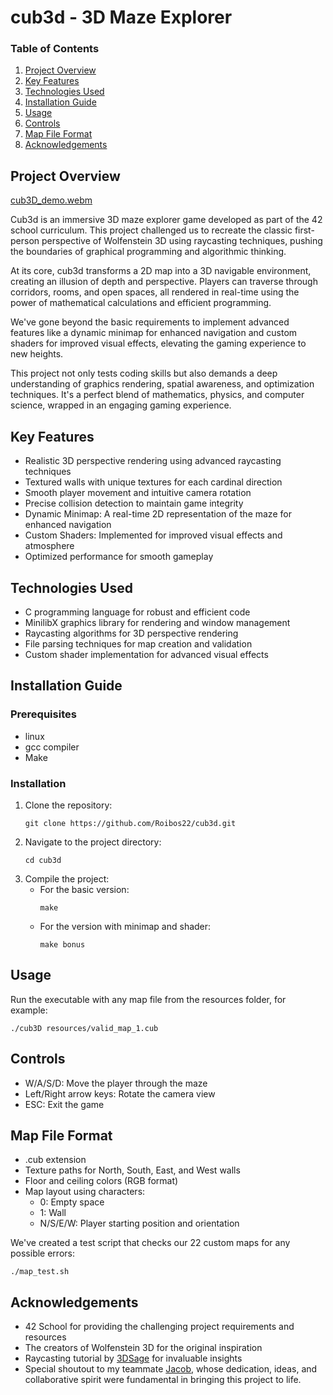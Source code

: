 # cub3d - 3D Maze Explorer

### Table of Contents
1. [Project Overview](#project-overview)
2. [Key Features](#key-features)
3. [Technologies Used](#technologies-used)
4. [Installation Guide](#installation-guide)
5. [Usage](#usage)
6. [Controls](#controls)
7. [Map File Format](#map-file-format)
8. [Acknowledgements](#acknowledgements)

## Project Overview
[cub3D_demo.webm](https://github.com/user-attachments/assets/5d38f6a3-9fe9-42dd-84eb-fab030d2650f)

Cub3d is an immersive 3D maze explorer game developed as part of the 42 school curriculum. This project challenged us to recreate the classic first-person perspective of Wolfenstein 3D using raycasting techniques, pushing the boundaries of graphical programming and algorithmic thinking.

At its core, cub3d transforms a 2D map into a 3D navigable environment, creating an illusion of depth and perspective. Players can traverse through corridors, rooms, and open spaces, all rendered in real-time using the power of mathematical calculations and efficient programming.

We've gone beyond the basic requirements to implement advanced features like a dynamic minimap for enhanced navigation and custom shaders for improved visual effects, elevating the gaming experience to new heights.

This project not only tests coding skills but also demands a deep understanding of graphics rendering, spatial awareness, and optimization techniques. It's a perfect blend of mathematics, physics, and computer science, wrapped in an engaging gaming experience.

## Key Features
- Realistic 3D perspective rendering using advanced raycasting techniques
- Textured walls with unique textures for each cardinal direction
- Smooth player movement and intuitive camera rotation
- Precise collision detection to maintain game integrity
- Dynamic Minimap: A real-time 2D representation of the maze for enhanced navigation
- Custom Shaders: Implemented for improved visual effects and atmosphere
- Optimized performance for smooth gameplay

## Technologies Used
- C programming language for robust and efficient code
- MinilibX graphics library for rendering and window management
- Raycasting algorithms for 3D perspective rendering
- File parsing techniques for map creation and validation
- Custom shader implementation for advanced visual effects

## Installation Guide
### Prerequisites
- linux
- gcc compiler
- Make

### Installation
1. Clone the repository:
   ```
   git clone https://github.com/Roibos22/cub3d.git
   ```
2. Navigate to the project directory:
   ```
   cd cub3d
   ```
3. Compile the project:
   - For the basic version:
     ```
     make
     ```
   - For the version with minimap and shader:
     ```
     make bonus
     ```

## Usage
Run the executable with any map file from the resources folder, for example:
```
./cub3D resources/valid_map_1.cub
```

## Controls
- W/A/S/D: Move the player through the maze
- Left/Right arrow keys: Rotate the camera view
- ESC: Exit the game

## Map File Format
- .cub extension
- Texture paths for North, South, East, and West walls
- Floor and ceiling colors (RGB format)
- Map layout using characters:
  - 0: Empty space
  - 1: Wall
  - N/S/E/W: Player starting position and orientation
 
We've created a test script that checks our 22 custom maps for any possible errors:
```
./map_test.sh
```

## Acknowledgements
- 42 School for providing the challenging project requirements and resources
- The creators of Wolfenstein 3D for the original inspiration
- Raycasting tutorial by [3DSage](https://www.youtube.com/watch?v=gYRrGTC7GtA&t=1s) for invaluable insights
- Special shoutout to my teammate [Jacob](https://github.com/jakobsitory), whose dedication, ideas, and collaborative spirit were fundamental in bringing this project to life.
